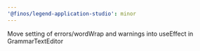 ```yaml
---
'@finos/legend-application-studio': minor
---
```


Move setting of errors/wordWrap and warnings into useEffect in GrammarTextEditor